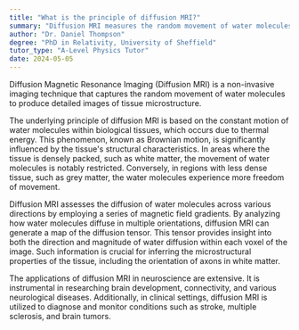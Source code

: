```yaml
---
title: "What is the principle of diffusion MRI?"
summary: "Diffusion MRI measures the random movement of water molecules to create images of tissue microstructure."
author: "Dr. Daniel Thompson"
degree: "PhD in Relativity, University of Sheffield"
tutor_type: "A-Level Physics Tutor"
date: 2024-05-05
---
```


Diffusion Magnetic Resonance Imaging (Diffusion MRI) is a non-invasive imaging technique that captures the random movement of water molecules to produce detailed images of tissue microstructure.

The underlying principle of diffusion MRI is based on the constant motion of water molecules within biological tissues, which occurs due to thermal energy. This phenomenon, known as Brownian motion, is significantly influenced by the tissue's structural characteristics. In areas where the tissue is densely packed, such as white matter, the movement of water molecules is notably restricted. Conversely, in regions with less dense tissue, such as grey matter, the water molecules experience more freedom of movement.

Diffusion MRI assesses the diffusion of water molecules across various directions by employing a series of magnetic field gradients. By analyzing how water molecules diffuse in multiple orientations, diffusion MRI can generate a map of the diffusion tensor. This tensor provides insight into both the direction and magnitude of water diffusion within each voxel of the image. Such information is crucial for inferring the microstructural properties of the tissue, including the orientation of axons in white matter.

The applications of diffusion MRI in neuroscience are extensive. It is instrumental in researching brain development, connectivity, and various neurological diseases. Additionally, in clinical settings, diffusion MRI is utilized to diagnose and monitor conditions such as stroke, multiple sclerosis, and brain tumors.
    